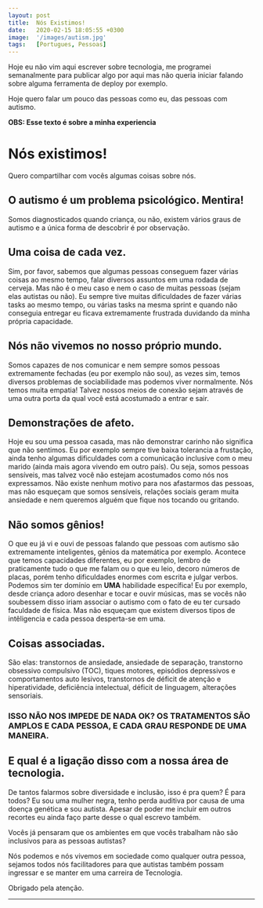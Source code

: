 ```yaml
---
layout: post
title:  Nós Existimos!
date:   2020-02-15 18:05:55 +0300
image:  '/images/autism.jpg'
tags:   [Portugues, Pessoas]
---
```


Hoje eu não vim aqui escrever sobre tecnologia, me programei semanalmente para publicar algo por aqui mas não queria iniciar falando sobre alguma ferramenta de deploy por exemplo. 

Hoje quero falar um pouco das pessoas como eu, das pessoas com autismo.

**OBS: Esse texto é sobre a minha experiencia**

# Nós existimos! 
Quero compartilhar com vocês algumas coisas sobre nós. 

## O autismo é um problema psicológico. Mentira!
Somos diagnosticados quando criança, ou não, existem vários graus de autismo e a única forma de descobrir é por observação. 

## Uma coisa de cada vez.
Sim, por favor, sabemos que algumas pessoas conseguem fazer várias coisas ao mesmo tempo, falar diversos assuntos em uma rodada de cerveja. Mas não é o meu caso e nem o caso de muitas pessoas (sejam elas autistas ou não). 
Eu sempre tive muitas dificuldades de fazer várias tasks ao mesmo tempo, ou várias tasks na mesma sprint e quando não conseguia entregar eu ficava extremamente frustrada duvidando da minha própria capacidade.

## Nós não vivemos no nosso próprio mundo. 
Somos capazes de nos comunicar e nem sempre somos pessoas extremamente fechadas (eu por exemplo não sou), as vezes sim, temos diversos problemas de sociabilidade mas podemos viver normalmente. Nós temos muita empatia! 
Talvez nossos meios de conexão sejam através de uma outra porta da qual você está acostumado a entrar e sair.  

## Demonstrações de afeto.
Hoje eu sou uma pessoa casada, mas não demonstrar carinho não significa que não sentimos. Eu por exemplo sempre tive baixa tolerancia a frustação, ainda tenho algumas dificuldades com a comunicação inclusive com o meu marido (ainda mais agora vivendo em outro país). Ou seja, somos pessoas sensíveis, mas talvez você não estejam acostumados como nós nos expressamos. 
Não existe nenhum motivo para nos afastarmos das pessoas, mas não esqueçam que somos sensíveis, relações sociais geram muita ansiedade e nem queremos alguém que fique nos tocando ou gritando. 

## Não somos gênios!
O que eu já vi e ouvi de pessoas falando que pessoas com autismo são extremamente inteligentes, gênios da matemática por exemplo. Acontece que temos capacidades diferentes, eu por exemplo, lembro de praticamente tudo o que me falam ou o que eu leio, decoro números de placas, porém tenho dificuldades enormes com escrita e julgar verbos. Podemos sim ter domínio em **UMA** habilidade específica! Eu por exemplo, desde criança adoro desenhar e tocar e ouvir músicas, mas se vocês não soubessem disso iriam associar o autismo com o fato de eu ter cursado faculdade de física.
Mas não esqueçam que existem diversos tipos de intêligencia e cada pessoa desperta-se em uma. 

## Coisas associadas.
São elas: transtornos de ansiedade, ansiedade de separação, transtorno obsessivo compulsivo (TOC), tiques motores, episódios depressivos e comportamentos auto lesivos, transtornos de déficit de atenção e hiperatividade, deficiência intelectual, déficit de linguagem, alterações sensoriais. 
### ISSO NÃO NOS IMPEDE DE NADA OK? OS TRATAMENTOS SÃO AMPLOS E CADA PESSOA, E CADA GRAU RESPONDE DE UMA MANEIRA. 

## E qual é a ligação disso com a nossa área de tecnologia. 
De tantos falarmos sobre diversidade e inclusão, isso é pra quem? É para todos? 
Eu sou uma mulher negra, tenho perda auditiva por causa de uma doença genética e sou autista. Apesar de poder me incluir em outros recortes eu ainda faço parte desse o qual escrevo também. 

Vocês já pensaram que os ambientes em que vocês trabalham não são inclusivos para as pessoas autistas? 

Nós podemos e nós vivemos em sociedade como qualquer outra pessoa, sejamos todos nós facilitadores para que autistas também possam ingressar e se manter em uma carreira de Tecnologia.

Obrigado pela atenção. 

***
